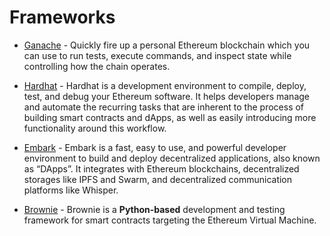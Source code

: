 # Frameworks

- [Ganache](https://trufflesuite.com/ganache/) - Quickly fire up a personal Ethereum blockchain which you can use to run tests, execute commands, and inspect state while controlling how the chain operates.
- [Hardhat](https://hardhat.org/) - Hardhat is a development environment to compile, deploy, test, and debug your Ethereum software. It helps developers manage and automate the recurring tasks that are inherent to the process of building smart contracts and dApps, as well as easily introducing more functionality around this workflow.
- [Embark](https://framework.embarklabs.io/) - Embark is a fast, easy to use, and powerful developer environment to build and deploy decentralized applications, also known as “DApps”. It integrates with Ethereum blockchains, decentralized storages like IPFS and Swarm, and decentralized communication platforms like Whisper.

- [Brownie](https://github.com/eth-brownie/brownie) - Brownie is a **Python-based** development and testing framework for smart contracts targeting the Ethereum Virtual Machine.
